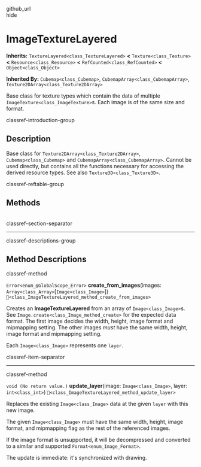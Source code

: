 github\_url  
hide

# ImageTextureLayered

**Inherits:** `TextureLayered<class_TextureLayered>` **&lt;**
`Texture<class_Texture>` **&lt;** `Resource<class_Resource>` **&lt;**
`RefCounted<class_RefCounted>` **&lt;** `Object<class_Object>`

**Inherited By:** `Cubemap<class_Cubemap>`,
`CubemapArray<class_CubemapArray>`,
`Texture2DArray<class_Texture2DArray>`

Base class for texture types which contain the data of multiple
`ImageTexture<class_ImageTexture>`s. Each image is of the same size and
format.

classref-introduction-group

## Description

Base class for `Texture2DArray<class_Texture2DArray>`,
`Cubemap<class_Cubemap>` and `CubemapArray<class_CubemapArray>`. Cannot
be used directly, but contains all the functions necessary for accessing
the derived resource types. See also `Texture3D<class_Texture3D>`.

classref-reftable-group

## Methods

<table>
<tbody>
<tr>
</tr>
<tr>
</tr>
</tbody>
</table>

classref-section-separator

------------------------------------------------------------------------

classref-descriptions-group

## Method Descriptions

classref-method

`Error<enum_@GlobalScope_Error>` **create\_from\_images**(images:
`Array<class_Array>`\[`Image<class_Image>`\])
`🔗<class_ImageTextureLayered_method_create_from_images>`

Creates an **ImageTextureLayered** from an array of
`Image<class_Image>`s. See `Image.create<class_Image_method_create>` for
the expected data format. The first image decides the width, height,
image format and mipmapping setting. The other images *must* have the
same width, height, image format and mipmapping setting.

Each `Image<class_Image>` represents one `layer`.

classref-item-separator

------------------------------------------------------------------------

classref-method

`void (No return value.)` **update\_layer**(image: `Image<class_Image>`,
layer: `int<class_int>`)
`🔗<class_ImageTextureLayered_method_update_layer>`

Replaces the existing `Image<class_Image>` data at the given `layer`
with this new image.

The given `Image<class_Image>` must have the same width, height, image
format, and mipmapping flag as the rest of the referenced images.

If the image format is unsupported, it will be decompressed and
converted to a similar and supported `Format<enum_Image_Format>`.

The update is immediate: it's synchronized with drawing.
